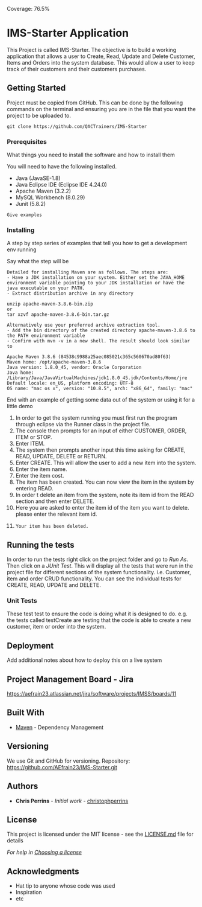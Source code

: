 Coverage: 76.5%

# IMS-Starter Application

This Project is called IMS-Starter. The objective is to build a working application that allows a user to Create, Read, Update and Delete Customer, Items and Orders into the system database. This would allow a user to keep track of their customers and their customers purchases. 

## Getting Started

Project must be copied from GitHub. This can be done by the following commands on the terminal and ensuring you are in the file that you want the project to be uploaded to.

```
git clone https://github.com/QACTrainers/IMS-Starter
```

### Prerequisites

What things you need to install the software and how to install them

You will need to have the following installed.

- Java 			(JavaSE-1.8)
- Java Eclipse IDE	(Eclipse IDE 4.24.0)
- Apache Maven		(3.2.2)
- MySQL Workbench	(8.0.29)
- Junit			(5.8.2)

```
Give examples
```

### Installing

A step by step series of examples that tell you how to get a development env running

Say what the step will be

```
Detailed for installing Maven are as follows. The steps are:
- Have a JDK installation on your system. Either set the JAVA_HOME environment variable pointing to your JDK installation or have the java executable on your PATH.
- Extract distribution archive in any directory

unzip apache-maven-3.8.6-bin.zip
or
tar xzvf apache-maven-3.8.6-bin.tar.gz

Alternatively use your preferred archive extraction tool.
- Add the bin directory of the created directory apache-maven-3.8.6 to the PATH environment variable
- Confirm with mvn -v in a new shell. The result should look similar to

Apache Maven 3.8.6 (84538c9988a25aec085021c365c560670ad80f63)
Maven home: /opt/apache-maven-3.8.6
Java version: 1.8.0_45, vendor: Oracle Corporation
Java home: /Library/Java/JavaVirtualMachines/jdk1.8.0_45.jdk/Contents/Home/jre
Default locale: en_US, platform encoding: UTF-8
OS name: "mac os x", version: "10.8.5", arch: "x86_64", family: "mac"
```

End with an example of getting some data out of the system or using it for a little demo

1. 	In order to get the system running you must first run the program through eclipse via the Runner class in the project file.
2. 	The console then prompts for an input of either CUSTOMER, ORDER, ITEM or STOP.
3. 	Enter ITEM.
4. 	The system then prompts another input this time asking for CREATE, READ, UPDATE, DELETE or RETURN.
5. 	Enter CREATE. This will allow the user to add a new item into the system.
6. 	Enter the item name.
7. 	Enter the item cost.
8. 	The item has been created. You can now view the item in the system by entering READ.
9. 	In order t delete an item from the system, note its item id from the READ section and then enter DELETE.
10.	Here you are asked to enter the item id of the item you want to delete. please enter the relevant item id.
11. 	Your item has been deleted.

## Running the tests


In order to run the tests right click on the project folder and go to *Run As*. Then click on a *JUnit Test*.
This will display all the tests that were run in the project file for different sections of the system functionality. i.e. Customer, item and order CRUD functionality.
You can see the individual tests for CREATE, READ, UPDATE and DELETE.


### Unit Tests 

These test test to ensure the code is doing what it is designed to do. e.g. the tests called testCreate are testing that the code is able to create a new customer, item or
order into the system.


## Deployment

Add additional notes about how to deploy this on a live system

## Project Management Board - Jira

https://aefrain23.atlassian.net/jira/software/projects/IMSS/boards/11

## Built With

* [Maven](https://maven.apache.org/) - Dependency Management

## Versioning

We use Git and GitHub for versioning. Repository: https://github.com/AEfrain23/IMS-Starter.git

## Authors

* **Chris Perrins** - *Initial work* - [christophperrins](https://github.com/christophperrins)

## License

This project is licensed under the MIT license - see the [LICENSE.md](LICENSE.md) file for details 

*For help in [Choosing a license](https://choosealicense.com/)*

## Acknowledgments

* Hat tip to anyone whose code was used
* Inspiration
* etc
